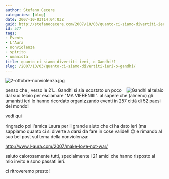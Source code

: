 ```yaml
---
author: Stefano Cecere
categories: [blog]
date: 2007-10-03T14:04:03Z
guid: http://stefanocecere.com/2007/10/03/quanto-ci-siamo-divertiti-ieri-o-gandhi/
id: 577
tags:
- Events
- L'Aura
- nonviolenza
- spirito
- umanista
title: quanto ci siamo divertiti ieri, o Gandhi!?
slug: /2007/10/03/quanto-ci-siamo-divertiti-ieri-o-gandhi/
---
```


![2-ottobre-nonviolenza.jpg](http://stefanocecere.com/wp-content/uploads/sites/3/2007/10/2-ottobre-nonviolenza.jpg)

<img src='http://www.terra2.tv/wp-content/uploads/2007/09/buon-compleanno-gandhi-160.png' alt='Gandhi al telaio' align="right" />penso che , verso le 21… Gandhi si sia scostato un poco dal suo telaio per esclamare "MA VIEEENIIII". al sapere che (almeno) gli umanisti ieri lo hanno ricordato organizzando eventi in 257 città di 52 paesi del mondo!

vedi [qui](http://www.ilfannullone.it/new/il-movimento-umanista-ha-celebrato-il-2-ottobre-in-52-paesi/64/)

ringrazio poi l'amica Laura per il grande aiuto che ci ha dato ieri (ma sappiamo quanto ci si diverte a darsi da fare in cose valide!! 😉 e rimando al suo bel post sul tema della nonviolenza:
  
<http://www.l-aura.com/2007/make-love-not-war/>

saluto calorosamente tutti, specialmente i 21 amici che hanno risposto al mio invito e sono passati ieri.
  
ci ritroveremo presto!